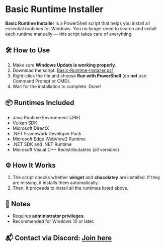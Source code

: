 # Basic Runtime Installer

**Basic Runtime Installer** is a PowerShell script that helps you install all essential runtimes for Windows. You no longer need to search and install each runtime manually — this script takes care of everything.


## 🛠️ How to Use

1. Make sure **Windows Update is working properly**.
2. Download the script: [Basic-Runtime-Installer.ps1](https://github.com/CheemsGalaxy/Basic-Runtime-Installer/blob/main/Basic-Runtime-Installer.ps1)
3. Right-click the file and choose **Run with PowerShell** (do **not** use Command Prompt or CMD).
4. Wait for the installation to complete. Done!


## 📦 Runtimes Included

* Java Runtime Environment (JRE)
* Vulkan SDK
* Microsoft DirectX
* .NET Framework Developer Pack
* Microsoft Edge WebView2 Runtime
* .NET SDK and .NET Runtime
* Microsoft Visual C++ Redistributables (all versions)


## ⚙️ How It Works

1. The script checks whether **winget** and **chocolatey** are installed. If they are missing, it installs them automatically.
2. Then, it proceeds to install all the runtimes listed above.


## 📌 Notes

* Requires **administrator privileges**.
* Recommended for Windows 10 or later.


## 📬 **Contact via Discord**: [Join here](https://discord.gg/auFWQS3d)  
